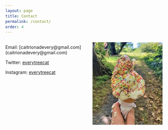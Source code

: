 ```yaml
---
layout: page
title: Contact
permalink: /contact/
order: 4
---
```


<img align="right" src="/image/icecream.jpg" img style="padding: 10px"/>
 
<br>
Email: [caitrionadevery@gmail.com](caitrionadevery@gmail.com)

Twitter: [everytreecat](https://twitter.com/everytreecat)  

Instagram: [everytreecat](https://www.instagram.com/everytreecat/?hl=en)